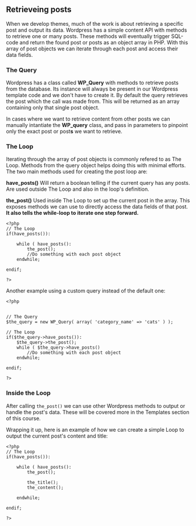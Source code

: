 
## Retrieveing posts
When we develop themes, much of the work is about retrieving a specific post and output its data. Wordpress has a simple content API with methods to retrieve one or many posts. These methods will eventually trigger SQL-code and return the found post or posts as an object array in PHP. With this array of post objects we can iterate through each post and access their data fields.

### The Query
Wordpress has a class called **WP_Query** with methods to retrieve posts from the database. Its instance will always be present in our Wordpress template code and we don't have to create it. By default the query retrieves the post which the call was made from. This will be returned as an array containing only that single post object.

In cases where we want to retrieve content from other posts we can manually intantiate the **WP_query** class, and pass in parameters to pinpoint only the exact post or post**s** we want to retrieve.

### The Loop
Iterating through the array of post objects is commonly refered to as The Loop. Methods from the query object helps doing this with minimal efforts. The two main methods used for creating the post loop are:

**have_posts()** 
Will return a boolean telling if the current query has any posts. Are used outside The Loop and also in the loop's definition.

**the_post()** 
Used inside The Loop to set up the current post in the array. This exposes methods we can use to directly access the data fields of that post. **It also tells the while-loop to iterate one step forward.**

```
<?php 
// The Loop
if(have_posts()):

    while ( have_posts():
        the_post();
        //Do something with each post object
    endwhile;
    
endif;

?>
```

Another example using a custom query instead of the default one:

```
<?php 


// The Query
$the_query = new WP_Query( array( 'category_name' => 'cats' ) );

// The Loop
if($the_query->have_posts()):
    $the_query->the_post();
    while ( $the_query->have_posts()
        //Do something with each post object
    endwhile;
    
endif;

?>
```
### Inside the Loop
After calling `the_post()` we can use other Wordpress methods to output or handle the post's data. These will be covered more in the Templates section of this course.

Wrapping it up, here is an example of how we can create a simple Loop to output the current post's content and title:

```
<?php 
// The Loop
if(have_posts()):

    while ( have_posts():
        the_post();
        
        the_title();
        the_content();
        
    endwhile;
    
endif;

?>
```
